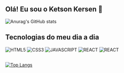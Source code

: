 ## Olá! Eu sou o Ketson Kersen 👋


![Anurag's GitHub stats](https://github-readme-stats.vercel.app/api?username=KetsonKersen&show_icons=true&theme=dracula)

## Tecnologias do meu dia a dia
<div style="display:inline">
    <img align="center" alt="HTML5" src="https://img.shields.io/badge/HTML5-E34F26?style=for-the-badge&logo=html5&logoColor=white">
    <img align="center" alt="CSS3" src="https://img.shields.io/badge/CSS3-1572B6?style=for-the-badge&logo=css3&logoColor=white">
    <img align="center" alt="JAVASCRIPT" src="https://img.shields.io/badge/JavaScript-F7DF1E?style=for-the-badge&logo=javascript&logoColor=black">
    <img align="center" alt="REACT" src="https://img.shields.io/badge/React-20232A?style=for-the-badge&logo=react&logoColor=61DAFB">
    <img align="center" alt="REACT" src="[https://img.shields.io/badge/React-20232A?style=for-the-badge&logo=react&logoColor=61DAFB](https://img.shields.io/badge/TypeScript-007ACC?style=for-the-badge&logo=typescript&logoColor=white)">
    
</div><br/><br/>

[![Top Langs](https://github-readme-stats.vercel.app/api/top-langs/?username=KetsonKersen&layout=compact)](https://github.com/anuraghazra/github-readme-stats)
